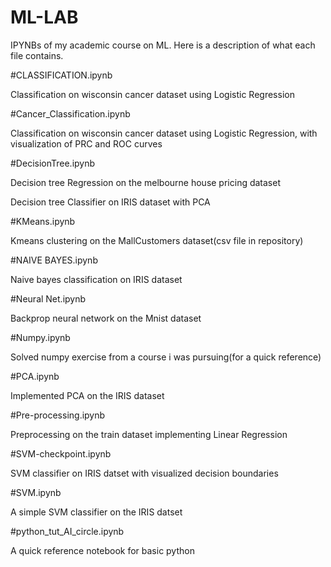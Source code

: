 # ML-LAB
IPYNBs of my academic course on ML. Here is a description of what each file contains.

#CLASSIFICATION.ipynb
  
  Classification on wisconsin cancer dataset using Logistic Regression
  
  
#Cancer_Classification.ipynb
 
 Classification on wisconsin cancer dataset using Logistic Regression, with visualization of PRC and ROC curves
 
 
#DecisionTree.ipynb
  
  Decision tree Regression on the melbourne house pricing dataset
  
  Decision tree Classifier on IRIS dataset with PCA
  
  
#KMeans.ipynb
  
  Kmeans clustering on the MallCustomers dataset(csv file in repository)
  
  
#NAIVE BAYES.ipynb
  
  Naive bayes classification on IRIS dataset
  
  
#Neural Net.ipynb
  
  Backprop neural network on the Mnist dataset
  
  
#Numpy.ipynb
  
  Solved numpy exercise from a course i was pursuing(for a quick reference)
  
  
#PCA.ipynb
 
 Implemented PCA on the IRIS dataset
 
 
#Pre-processing.ipynb
  
  Preprocessing on the train dataset implementing Linear Regression
  
  
#SVM-checkpoint.ipynb

  SVM classifier on IRIS datset with visualized decision boundaries
  
  
#SVM.ipynb
  
  A simple SVM classifier on the IRIS datset
  
  
#python_tut_AI_circle.ipynb 
  
  A quick reference notebook for basic python
